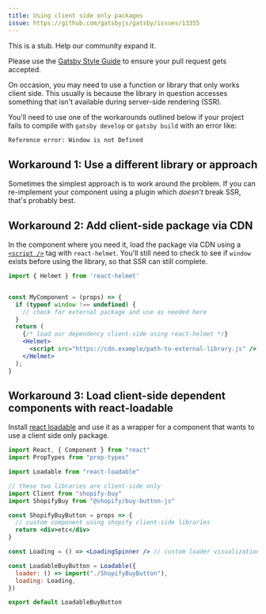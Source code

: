 ```yaml
---
title: Using client side only packages
issue: https://github.com/gatsbyjs/gatsby/issues/13355
---
```


This is a stub. Help our community expand it.

Please use the [Gatsby Style Guide](/contributing/gatsby-style-guide/) to ensure your
pull request gets accepted.

On occasion, you may need to use a function or library that only works client side. This usually is because the library in question accesses something that isn't available during server-side rendering (SSR).

You'll need to use one of the workarounds outlined below if your project fails to compile with `gatsby develop` or `gatsby build` with an error like:

```bash
Reference error: Window is not Defined
```

## Workaround 1: Use a different library or approach

Sometimes the simplest approach is to work around the problem. If you can re-implement your component using a plugin which _doesn't_ break SSR, that's probably best.

## Workaround 2: Add client-side package via CDN

In the component where you need it, load the package via CDN using a [`<script />`](https://www.w3schools.com/Tags/tag_script.asp) tag with `react-helmet`. You'll still need to check to see if `window` exists before using the library, so that SSR can still complete.

```jsx
import { Helmet } from 'react-helmet'


const MyComponent = (props) => {
  if (typeof window !== undefined) {
    // check for external package and use as needed here
  }
  return (
    {/* load our dependency client-side using react-helmet */}
    <Helmet>
      <script src="https://cdn.example/path-to-external-library.js" />
    </Helmet>
  );
}
```

## Workaround 3: Load client-side dependent components with react-loadable

Install [react loadable](https://github.com/jamiebuilds/react-loadable) and use it as a wrapper for a component that wants to use a client side only package.

```jsx
import React, { Component } from "react"
import PropTypes from "prop-types"

import Loadable from "react-loadable"

// these two libraries are client-side only
import Client from "shopify-buy"
import ShopifyBuy from "@shopify/buy-button-js"

const ShopifyBuyButton = props => {
  // custom component using shopify client-side libraries
  return <div>etc</div>
}

const Loading = () => <LoadingSpinner /> // custom loader visualization component

const LoadableBuyButton = Loadable({
  loader: () => import("./ShopifyBuyButton"),
  loading: Loading,
})

export default LoadableBuyButton
```
